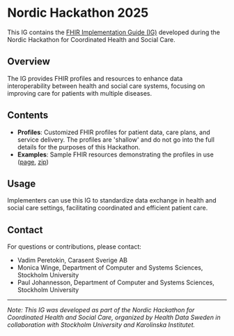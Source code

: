 # Nordic Hackathon 2025

This IG contains the [FHIR Implementation Guide (IG)](https://build.fhir.org/ig/vadi2/nordic-hackathon-2025-ig/branches/main/index.html) developed during the Nordic Hackathon for Coordinated Health and Social Care. 

## Overview

The IG provides FHIR profiles and resources to enhance data interoperability between health and social care systems, focusing on improving care for patients with multiple diseases.

## Contents

- **Profiles**: Customized FHIR profiles for patient data, care plans, and service delivery. The profiles are 'shallow' and do not go into the full details for the purposes of this Hackathon.
- **Examples**: Sample FHIR resources demonstrating the profiles in use ([page](https://build.fhir.org/ig/vadi2/nordic-hackathon-2025-ig/branches/main/artifacts.html), [zip](https://build.fhir.org/ig/vadi2/nordic-hackathon-2025-ig/branches/main/examples.json.zip))

## Usage

Implementers can use this IG to standardize data exchange in health and social care settings, facilitating coordinated and efficient patient care.

## Contact

For questions or contributions, please contact:

- Vadim Peretokin, Carasent Sverige AB
- Monica Winge, Department of Computer and Systems Sciences, Stockholm University
- Paul Johannesson, Department of Computer and Systems Sciences, Stockholm University

---

*Note: This IG was developed as part of the Nordic Hackathon for Coordinated Health and Social Care, organized by Health Data Sweden in collaboration with Stockholm University and Karolinska Institutet.* 
